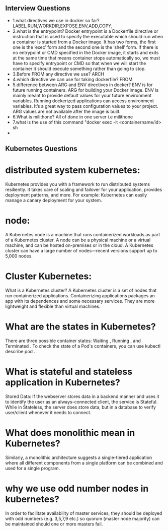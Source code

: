 ## Interview Questions
* 1.what directives we use in docker so far?
  LABEL,RUN,WORKDIR,EXPOSE,ENV,ADD,COPY,
* 2.what is the entrypoint?
  Docker entrypoint is a Dockerfile directive or instruction that is used to specify the executable which should run when a container is started from a Docker image. It has two forms, the first one is the ‘exec’ form and the second one is the ‘shell’ form. If there is no entrypoint or CMD specified in the Docker image, it starts and exits at the same time that means container stops automatically so, we must have to specify entrypoint or CMD so that when we will start the container it should execute something rather than going to stop.
* 3.Before FROM any directive we use?
  ARCH
* 4.which directive we can use for taking dockerfile?
  FROM
* 5.difference between ARG and ENV directives in docker?
ENV is for future running containers. ARG for building your Docker image. ENV is mainly meant to provide default values for your future environment variables. Running dockerized applications can access environment variables. It’s a great way to pass configuration values to your project. ARG values are not available after the image is built.
* 6.What is milithone?
  All of done in one server i.e milithone
* 7.what is the use of this command "docker exec -it <containername/id> sh
* 


## Kubernetes Questions

# distributed system kubernetes:
Kubernetes provides you with a framework to run distributed systems resiliently. It takes care of scaling and failover for your application, provides deployment patterns, and more. For example: Kubernetes can easily manage a canary deployment for your system.
# node:
A Kubernetes node is a machine that runs containerized workloads as part of a Kubernetes cluster. A node can be a physical machine or a virtual machine, and can be hosted on-premises or in the cloud. A Kubernetes cluster can have a large number of nodes—recent versions support up to 5,000 nodes.
# Cluster Kubernetes:
What is a Kubernetes cluster? A Kubernetes cluster is a set of nodes that run containerized applications. Containerizing applications packages an app with its dependences and some necessary services. They are more lightweight and flexible than virtual machines.
# What are the states in Kubernetes?
There are three possible container states: Waiting , Running , and Terminated . To check the state of a Pod's containers, you can use kubectl describe pod <name-of-pod> .
# What is stateful and stateless application in Kubernetes?
Stored Data: If the webserver stores data in a backend manner and uses it to identify the user as an always-connected client, the service is Stateful. While in Stateless, the server does store data, but in a database to verify user/client whenever it needs to connect.
# What does monolithic mean in Kubernetes?
Similarly, a monolithic architecture suggests a single-tiered application where all different components from a single platform can be combined and used for a single program.
# why we use odd number nodes in kubernetes?
In order to facilitate availability of master services, they should be deployed with odd numbers (e.g. 3,5,7,9 etc.) so quorum (master node majority) can be maintained should one or more masters fail.
